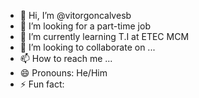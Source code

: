 - 👋 Hi, I’m @vitorgoncalvesb
- 👀 I’m looking for a part-time job
- 🌱 I’m currently learning T.I at ETEC MCM
- 💞️ I’m looking to collaborate on ...
- 📫 How to reach me ...
- 😄 Pronouns: He/Him
- ⚡ Fun fact: 

<!---
vitorgoncalvesb/vitorgoncalvesb is a ✨ special ✨ repository because its `README.md` (this file) appears on your GitHub profile.
You can click the Preview link to take a look at your changes.
--->
